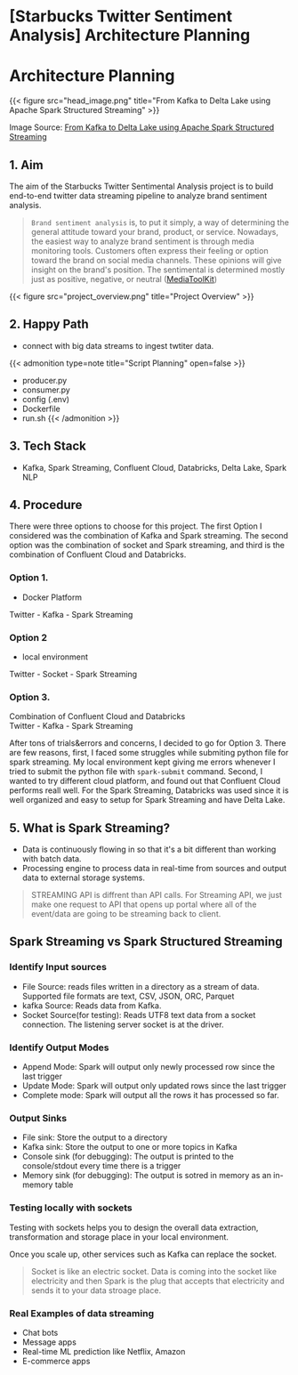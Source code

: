 # [Starbucks Twitter Sentiment Analysis] Architecture Planning


# Architecture Planning


{{< figure src="head_image.png" title="From Kafka to Delta Lake using Apache Spark Structured Streaming" >}}

Image Source: [From Kafka to Delta Lake using Apache Spark Structured Streaming](https://blogit.michelin.io/kafka-to-delta-lake-using-apache-spark-streaming-avro/)

## 1. Aim

The aim of the Starbucks Twitter Sentimental Analysis project is to build end-to-end twitter data streaming pipeline to analyze brand sentiment analysis. 


> `Brand sentiment analysis` is, to put it simply, a way of determining the general attitude toward your brand, product, or service. Nowadays, the easiest way to analyze brand sentiment is through media monitoring tools. Customers often express their feeling or option toward the brand on social media channels. These opinions will give insight on the brand's position. The sentimental is determined mostly just as positive, negative, or neutral ([MediaToolKit](https://www.mediatoolkit.com/blog/brand-sentiment-analysis/#:~:text=Brand%20sentiment%20analysis%20is%2C%20to,is%20through%20media%20monitoring%20tools.))

{{< figure src="project_overview.png" title="Project Overview" >}}


## 2. Happy Path
* connect with big data streams to ingest twtiter data. 

{{< admonition type=note title="Script Planning" open=false >}}
* producer.py
* consumer.py
* config (.env)
* Dockerfile 
* run.sh
{{< /admonition >}}
## 3. Tech Stack 
* Kafka, Spark Streaming, Confluent Cloud, Databricks, Delta Lake, Spark NLP

## 4. Procedure
There were three options to choose for this project. The first Option I considered was the combination of Kafka and Spark streaming. The second option was the combination of socket and Spark streaming, and third is the combination of Confluent Cloud and Databricks.  

### Option 1. 
- Docker Platform 

Twitter - Kafka - Spark Streaming 


### Option 2 
- local environment

Twitter - Socket - Spark Streaming 

### Option 3.
Combination of Confluent Cloud and Databricks  
Twitter - Kafka - Spark Streaming 
 


After tons of trials&errors and concerns, I decided to go for Option 3. There are few reasons, first, I faced some struggles while submiting python file for spark streaming. My local environment kept giving me errors whenever I tried to submit the python file with `spark-submit` command. Second, I wanted to try different cloud platform, and found out that Confluent Cloud performs reall well. For the Spark Streaming, Databricks was used since it is well organized and easy to setup for Spark Streaming and have Delta Lake. 


## 5. What is Spark Streaming?
- Data is continuously flowing in so that it's a bit different than working with batch data. 
- Processing engine to process data in real-time from sources and output data to external storage systems. 

> STREAMING API is diffrent than API calls. For Streaming API, we just make one request to API that opens up portal where all of the event/data are going to be streaming back to client. 


## Spark Streaming vs Spark Structured Streaming 

### Identify Input sources
* File Source: reads files written in a directory as a stream of data. Supported file formats are text, CSV, JSON, ORC, Parquet
* kafka Source: Reads data from Kafka. 
* Socket Source(for testing): Reads UTF8 text data from a socket connection. The listening server socket is at the driver. 

### Identify Output Modes

* Append Mode: Spark will output only newly processed row since the last trigger
* Update Mode: Spark will output only updated rows since the last trigger
* Complete mode: Spark will output all the rows it has processed so far.  

### Output Sinks
* File sink: Store the output to a directory
* Kafka sink: Store the output to one or more topics in Kafka  
* Console sink (for debugging): The output is printed to the console/stdout every time there is a trigger
* Memory sink (for debugging): The output is sotred in memory as an in-memory table


### Testing locally with sockets

Testing with sockets helps you to design the overall data extraction, transformation and storage place in your local environment. 

Once you scale up, other services such as Kafka can replace the socket. 

> Socket is like an electric socket. Data is coming into the socket like electricity and then Spark is the plug that accepts that electricity and sends it to your data stroage place. 

### Real Examples of data streaming 
* Chat bots
* Message apps 
* Real-time ML prediction like Netflix, Amazon
* E-commerce apps 

